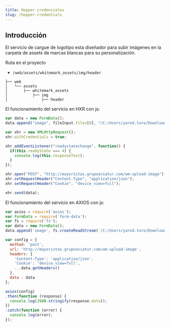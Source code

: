 ```yaml
---
title: Hopper credenciales
slug: /hopper-credentials
---
```


## Introducción

El servicio de cargue de logotipo esta diseñador para subir imágenes en la carpeta de assets de marcas blancas para su personalización.

Ruta en el proyecto

- `/web/assets/whitemark_assets/img/header`

```shell
├── web
│   └── assets
│       ├── whitemark_assets
│           ├── img
│               ├── header
```

El funcionamiento del servicio en HXR con js:

```js
var data = new FormData();
data.append("image", fileInput.files[0], "/C:/Users/yared.toro/Downloads/logo-latintravels.png");

var xhr = new XMLHttpRequest();
xhr.withCredentials = true;

xhr.addEventListener("readystatechange", function() {
  if(this.readyState === 4) {
    console.log(this.responseText);
  }
});

xhr.open("POST", "http://mayoristas.grupoaviatur.com/wm-upload-image");
xhr.setRequestHeader("Content-Type", "application/json");
xhr.setRequestHeader("Cookie", "device_view=full");

xhr.send(data);

```

El funcionamiento del servicio en AXIOS con js:

```js
var axios = require('axios');
var FormData = require('form-data');
var fs = require('fs');
var data = new FormData();
data.append('image', fs.createReadStream('/C:/Users/yared.toro/Downloads/logo-latintravels.png'));

var config = {
  method: 'post',
  url: 'http://mayoristas.grupoaviatur.com/wm-upload-image',
  headers: {
    'Content-Type': 'application/json',
    'Cookie': 'device_view=full',
    ...data.getHeaders()
  },
  data : data
};

axios(config)
.then(function (response) {
  console.log(JSON.stringify(response.data));
})
.catch(function (error) {
  console.log(error);
});

```
